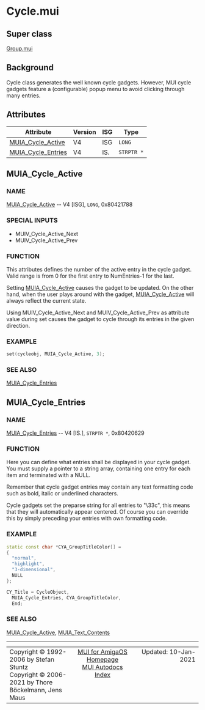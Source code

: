 # Cycle.mui
## Super class
[Group.mui](MUI_Group.md)
## Background
Cycle class generates the well known cycle gadgets. However, MUI cycle
gadgets feature a (configurable) popup menu to avoid clicking through many
entries.
## Attributes
Attribute|Version|ISG|Type
---------|-------|---|----
[MUIA_Cycle_Active](MUI_Cycle.md/#MUIA_Cycle_Active)|V4|ISG|`LONG`
[MUIA_Cycle_Entries](MUI_Cycle.md/#MUIA_Cycle_Entries)|V4|IS.|`STRPTR *`

## MUIA_Cycle_Active
### NAME
[MUIA_Cycle_Active](MUI_Cycle.md/#MUIA_Cycle_Active) -- V4 [ISG], `LONG`, 0x80421788

### SPECIAL INPUTS
  * MUIV_Cycle_Active_Next
  * MUIV_Cycle_Active_Prev

### FUNCTION
This attributes defines the number of the active entry in the cycle gadget.
Valid range is from 0 for the first entry to NumEntries-1 for the last.

Setting [MUIA_Cycle_Active](MUI_Cycle.md/#MUIA_Cycle_Active) causes the gadget to be updated. On the other
hand, when the user plays around with the gadget, [MUIA_Cycle_Active](MUI_Cycle.md/#MUIA_Cycle_Active) will
always reflect the current state.

Using MUIV_Cycle_Active_Next and MUIV_Cycle_Active_Prev as attribute value
during set causes the gadget to cycle through its entries in the given
direction.

### EXAMPLE
```c++
set(cycleobj, MUIA_Cycle_Active, 3);
```

### SEE ALSO
[MUIA_Cycle_Entries](MUI_Cycle.md/#MUIA_Cycle_Entries)

## MUIA_Cycle_Entries
### NAME
[MUIA_Cycle_Entries](MUI_Cycle.md/#MUIA_Cycle_Entries) -- V4 [IS.], `STRPTR *`, 0x80420629

### FUNCTION
Here you can define what entries shall be displayed in your cycle gadget.
You must supply a pointer to a string array, containing one entry for each
item and terminated with a NULL.

Remember that cycle gadget entries may contain any text formatting code such
as bold, italic or underlined characters.

Cycle gadgets set the preparse string for all entries to "\33c", this means
that they will automatically appear centered. Of course you can override
this by simply preceding your entries with own formatting code.

### EXAMPLE
```c++
static const char *CYA_GroupTitleColor[] =
{
  "normal",
  "highlight",
  "3-dimensional",
  NULL
};

CY_Title = CycleObject,
  MUIA_Cycle_Entries, CYA_GroupTitleColor,
  End;
```

### SEE ALSO
[MUIA_Cycle_Active](MUI_Cycle.md/#MUIA_Cycle_Active), [MUIA_Text_Contents](MUI_Text.md/#MUIA_Text_Contents)

----
<table class='compact' style='border: none; border-spacing: 0px; margin: 0px' width='100%'>
<tr>
<td style='text-align: left; vertical-align: top' width='33%'>Copyright &copy 1992-2006 by Stefan Stuntz<br>Copyright &copy 2006-2021 by Thore B&ouml;ckelmann, Jens Maus</TD>
<td style='text-align: center; vertical-align: top' width='33%'>
<a href=http://muidev.de>MUI for AmigaOS Homepage</a><br>
<a href=http://muidev.de/wiki/Documentation>MUI Autodocs Index</a>
</td>
<td style='text-align: right; vertical-align: top' width='33%'>Updated: 10-Jan-2021</td>
</tr>
</table>
